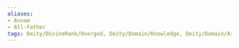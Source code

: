 ```yaml
---
aliases: 
- Annam
- All-Father
tags: Deity/DivineRank/Overgod, Deity/Domain/Knowledge, Deity/Domain/Arcana, Alignment/N, Deity/Pantheon/Ordning
---
```

